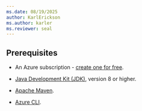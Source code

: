```yaml
---
ms.date: 08/19/2025
author: KarlErickson
ms.author: karler
ms.reviewer: seal
---
```


## Prerequisites

- An Azure subscription - [create one for free](https://azure.microsoft.com/free).

- [Java Development Kit (JDK)](/java/azure/jdk/), version 8 or higher.

- [Apache Maven](https://maven.apache.org).

- [Azure CLI](/cli/azure/install-azure-cli).
